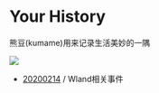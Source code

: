 # Your History

熊豆(kumame)用来记录生活美妙的一隅

[![](https://img.shields.io/badge/website-kumame.github.io/your_history-blue.svg?style=for-the-badge&logo=appveyor)](https://kumame.github.io/your_history)

- [20200214](https://kumame.github.io/your_history/20200214) / Wland相关事件
